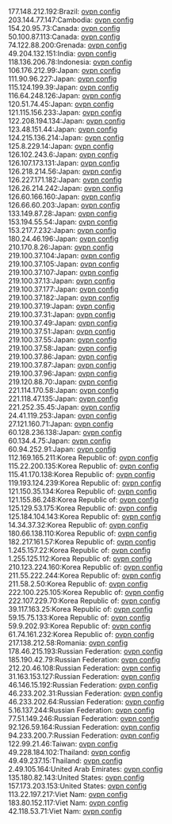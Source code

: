 177.148.212.192:Brazil: [ovpn config](vpn/177_148_212_192.ovpn)  
203.144.77.147:Cambodia: [ovpn config](vpn/203_144_77_147.ovpn)  
154.20.95.73:Canada: [ovpn config](vpn/154_20_95_73.ovpn)  
50.100.87.113:Canada: [ovpn config](vpn/50_100_87_113.ovpn)  
74.122.88.200:Grenada: [ovpn config](vpn/74_122_88_200.ovpn)  
49.204.132.151:India: [ovpn config](vpn/49_204_132_151.ovpn)  
118.136.206.78:Indonesia: [ovpn config](vpn/118_136_206_78.ovpn)  
106.176.212.99:Japan: [ovpn config](vpn/106_176_212_99.ovpn)  
111.90.96.227:Japan: [ovpn config](vpn/111_90_96_227.ovpn)  
115.124.199.39:Japan: [ovpn config](vpn/115_124_199_39.ovpn)  
116.64.248.126:Japan: [ovpn config](vpn/116_64_248_126.ovpn)  
120.51.74.45:Japan: [ovpn config](vpn/120_51_74_45.ovpn)  
121.115.156.233:Japan: [ovpn config](vpn/121_115_156_233.ovpn)  
122.208.194.134:Japan: [ovpn config](vpn/122_208_194_134.ovpn)  
123.48.151.44:Japan: [ovpn config](vpn/123_48_151_44.ovpn)  
124.215.136.214:Japan: [ovpn config](vpn/124_215_136_214.ovpn)  
125.8.229.14:Japan: [ovpn config](vpn/125_8_229_14.ovpn)  
126.102.243.6:Japan: [ovpn config](vpn/126_102_243_6.ovpn)  
126.107.173.131:Japan: [ovpn config](vpn/126_107_173_131.ovpn)  
126.218.214.56:Japan: [ovpn config](vpn/126_218_214_56.ovpn)  
126.227.171.182:Japan: [ovpn config](vpn/126_227_171_182.ovpn)  
126.26.214.242:Japan: [ovpn config](vpn/126_26_214_242.ovpn)  
126.60.166.160:Japan: [ovpn config](vpn/126_60_166_160.ovpn)  
126.66.60.203:Japan: [ovpn config](vpn/126_66_60_203.ovpn)  
133.149.87.28:Japan: [ovpn config](vpn/133_149_87_28.ovpn)  
153.194.55.54:Japan: [ovpn config](vpn/153_194_55_54.ovpn)  
153.217.7.232:Japan: [ovpn config](vpn/153_217_7_232.ovpn)  
180.24.46.196:Japan: [ovpn config](vpn/180_24_46_196.ovpn)  
210.170.8.26:Japan: [ovpn config](vpn/210_170_8_26.ovpn)  
219.100.37.104:Japan: [ovpn config](vpn/219_100_37_104.ovpn)  
219.100.37.105:Japan: [ovpn config](vpn/219_100_37_105.ovpn)  
219.100.37.107:Japan: [ovpn config](vpn/219_100_37_107.ovpn)  
219.100.37.13:Japan: [ovpn config](vpn/219_100_37_13.ovpn)  
219.100.37.177:Japan: [ovpn config](vpn/219_100_37_177.ovpn)  
219.100.37.182:Japan: [ovpn config](vpn/219_100_37_182.ovpn)  
219.100.37.19:Japan: [ovpn config](vpn/219_100_37_19.ovpn)  
219.100.37.31:Japan: [ovpn config](vpn/219_100_37_31.ovpn)  
219.100.37.49:Japan: [ovpn config](vpn/219_100_37_49.ovpn)  
219.100.37.51:Japan: [ovpn config](vpn/219_100_37_51.ovpn)  
219.100.37.55:Japan: [ovpn config](vpn/219_100_37_55.ovpn)  
219.100.37.58:Japan: [ovpn config](vpn/219_100_37_58.ovpn)  
219.100.37.86:Japan: [ovpn config](vpn/219_100_37_86.ovpn)  
219.100.37.87:Japan: [ovpn config](vpn/219_100_37_87.ovpn)  
219.100.37.96:Japan: [ovpn config](vpn/219_100_37_96.ovpn)  
219.120.88.70:Japan: [ovpn config](vpn/219_120_88_70.ovpn)  
221.114.170.58:Japan: [ovpn config](vpn/221_114_170_58.ovpn)  
221.118.47.135:Japan: [ovpn config](vpn/221_118_47_135.ovpn)  
221.252.35.45:Japan: [ovpn config](vpn/221_252_35_45.ovpn)  
24.41.119.253:Japan: [ovpn config](vpn/24_41_119_253.ovpn)  
27.121.160.71:Japan: [ovpn config](vpn/27_121_160_71.ovpn)  
60.128.236.138:Japan: [ovpn config](vpn/60_128_236_138.ovpn)  
60.134.4.75:Japan: [ovpn config](vpn/60_134_4_75.ovpn)  
60.94.252.91:Japan: [ovpn config](vpn/60_94_252_91.ovpn)  
112.169.165.211:Korea Republic of: [ovpn config](vpn/112_169_165_211.ovpn)  
115.22.200.135:Korea Republic of: [ovpn config](vpn/115_22_200_135.ovpn)  
115.41.170.138:Korea Republic of: [ovpn config](vpn/115_41_170_138.ovpn)  
119.193.124.239:Korea Republic of: [ovpn config](vpn/119_193_124_239.ovpn)  
121.150.35.134:Korea Republic of: [ovpn config](vpn/121_150_35_134.ovpn)  
121.155.86.248:Korea Republic of: [ovpn config](vpn/121_155_86_248.ovpn)  
125.129.53.175:Korea Republic of: [ovpn config](vpn/125_129_53_175.ovpn)  
125.184.104.143:Korea Republic of: [ovpn config](vpn/125_184_104_143.ovpn)  
14.34.37.32:Korea Republic of: [ovpn config](vpn/14_34_37_32.ovpn)  
180.66.138.110:Korea Republic of: [ovpn config](vpn/180_66_138_110.ovpn)  
182.217.161.57:Korea Republic of: [ovpn config](vpn/182_217_161_57.ovpn)  
1.245.157.22:Korea Republic of: [ovpn config](vpn/1_245_157_22.ovpn)  
1.255.125.112:Korea Republic of: [ovpn config](vpn/1_255_125_112.ovpn)  
210.123.224.160:Korea Republic of: [ovpn config](vpn/210_123_224_160.ovpn)  
211.55.222.244:Korea Republic of: [ovpn config](vpn/211_55_222_244.ovpn)  
211.58.2.50:Korea Republic of: [ovpn config](vpn/211_58_2_50.ovpn)  
222.100.225.105:Korea Republic of: [ovpn config](vpn/222_100_225_105.ovpn)  
222.107.229.70:Korea Republic of: [ovpn config](vpn/222_107_229_70.ovpn)  
39.117.163.25:Korea Republic of: [ovpn config](vpn/39_117_163_25.ovpn)  
59.15.75.133:Korea Republic of: [ovpn config](vpn/59_15_75_133.ovpn)  
59.9.202.93:Korea Republic of: [ovpn config](vpn/59_9_202_93.ovpn)  
61.74.161.232:Korea Republic of: [ovpn config](vpn/61_74_161_232.ovpn)  
217.138.212.58:Romania: [ovpn config](vpn/217_138_212_58.ovpn)  
178.46.215.193:Russian Federation: [ovpn config](vpn/178_46_215_193.ovpn)  
185.190.42.79:Russian Federation: [ovpn config](vpn/185_190_42_79.ovpn)  
212.20.46.108:Russian Federation: [ovpn config](vpn/212_20_46_108.ovpn)  
31.163.153.127:Russian Federation: [ovpn config](vpn/31_163_153_127.ovpn)  
46.146.15.192:Russian Federation: [ovpn config](vpn/46_146_15_192.ovpn)  
46.233.202.31:Russian Federation: [ovpn config](vpn/46_233_202_31.ovpn)  
46.233.202.64:Russian Federation: [ovpn config](vpn/46_233_202_64.ovpn)  
5.16.137.244:Russian Federation: [ovpn config](vpn/5_16_137_244.ovpn)  
77.51.149.246:Russian Federation: [ovpn config](vpn/77_51_149_246.ovpn)  
92.126.59.164:Russian Federation: [ovpn config](vpn/92_126_59_164.ovpn)  
94.233.200.7:Russian Federation: [ovpn config](vpn/94_233_200_7.ovpn)  
122.99.21.46:Taiwan: [ovpn config](vpn/122_99_21_46.ovpn)  
49.228.184.102:Thailand: [ovpn config](vpn/49_228_184_102.ovpn)  
49.49.237.15:Thailand: [ovpn config](vpn/49_49_237_15.ovpn)  
2.49.105.164:United Arab Emirates: [ovpn config](vpn/2_49_105_164.ovpn)  
135.180.82.143:United States: [ovpn config](vpn/135_180_82_143.ovpn)  
157.173.203.153:United States: [ovpn config](vpn/157_173_203_153.ovpn)  
113.22.197.217:Viet Nam: [ovpn config](vpn/113_22_197_217.ovpn)  
183.80.152.117:Viet Nam: [ovpn config](vpn/183_80_152_117.ovpn)  
42.118.53.71:Viet Nam: [ovpn config](vpn/42_118_53_71.ovpn)  
